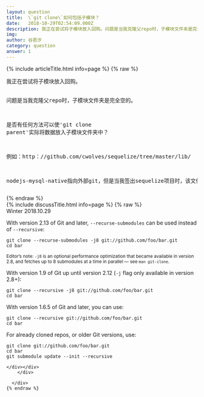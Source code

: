 ```yaml
---
layout: question
title:  \`git clone\`如何包括子模块？
date:   2018-10-29T02:54:09.000Z
description: 我正在尝试将子模块放入回购。问题是当我克隆父repo时，子模块文件夹是完全空的。是否有任何方法可以使'git clone parent'实际将数据放入子...
img: 
author: 谷若汐
category: question
answer: 1
---
```

<div class="article-root">
  <div class="article">
    {% include articleTitle.html info=page %}
    {% raw %}
    <div class="article-content"><pre>
我正在尝试将子模块放入回购。

问题是当我克隆父repo时，子模块文件夹是完全空的。

是否有任何方法可以使&#39;git clone parent&#39;实际将数据放入子模块文件夹中？

例如：http：//github.com/cwolves/sequelize/tree/master/lib/

nodejs-mysql-native指向外部git，但是当我签出sequelize项目时，该文件夹为空...</pre>
</div>
    {% endraw %}
  </div>

  <div class="discuss-wrapper">
    {% include discussTitle.html info=page %}
    {% raw %}
    <div class="discuss-item">
        <div class="discuss-parent">
          <div class="discuss-meta">
            <span class="discuss-user">Winter</span>
            <span class="discuss-time">2018.10.29</span>
          </div>
          <div class="discuss-comment"><div class="post-text" itemprop="text">
<p>With version 2.13 of Git and later, <code>--recurse-submodules</code> can be used instead of <code>--recursive</code>:</p>

<pre><code>git clone --recurse-submodules -j8 git://github.com/foo/bar.git
cd bar
</code></pre>

<p><sup>Editor’s note: <code>-j8</code> is an optional performance optimization that became available in version 2.8, and fetches up to 8 submodules at a time in parallel — see <code>man git-clone</code>.</sup></p>

<p>With version 1.9 of Git up until version 2.12 (<code>-j</code> flag only available in version 2.8+):</p>

<pre><code>git clone --recursive -j8 git://github.com/foo/bar.git
cd bar
</code></pre>

<p>With version 1.6.5 of Git and later, you can use:</p>

<pre><code>git clone --recursive git://github.com/foo/bar.git
cd bar
</code></pre>

<p>For already cloned repos, or older Git versions, use:</p>

<pre><code>git clone git://github.com/foo/bar.git
cd bar
git submodule update --init --recursive
</code></pre>
    </div></div>
        </div>
        
      </div>
    {% endraw %}
  </div>
<div>
